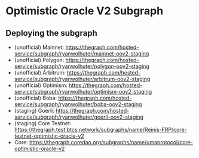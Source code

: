 # Optimistic Oracle V2 Subgraph

## Deploying the subgraph

- (unofficial) Mainnet: https://thegraph.com/hosted-service/subgraph/ryanwolhuter/mainnet-oov2-staging
- (unofficial) Polygon: https://thegraph.com/hosted-service/subgraph/ryanwolhuter/polygon-oov2-staging
- (unofficial) Arbitrum: https://thegraph.com/hosted-service/subgraph/ryanwolhuter/arbitrum-oov2-staging
- (unofficial) Optimism: https://thegraph.com/hosted-service/subgraph/ryanwolhuter/optimism-oov2-staging
- (unofficial) Boba: https://thegraph.com/hosted-service/subgraph/ryanwolhuter/boba-oov2-staging
- (staging) Goerli: https://thegraph.com/hosted-service/subgraph/ryanwolhuter/goerli-oov2-staging
- (staging) Core Testnet: https://thegraph.test.btcs.network/subgraphs/name/Reinis-FRP/core-testnet-optimistic-oracle-v2
- Core: https://thegraph.coredao.org/subgraphs/name/umaprotocol/core-optimistic-oracle-v2
